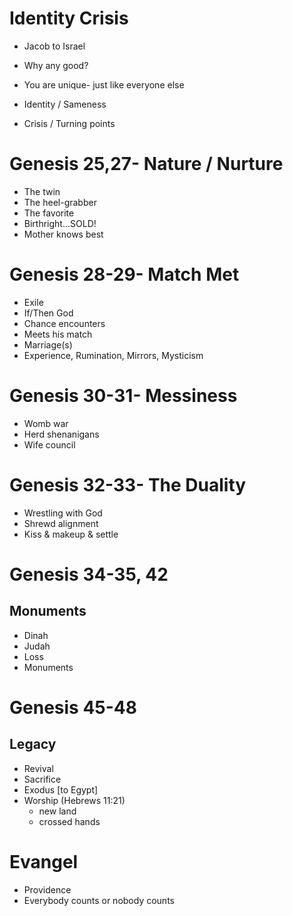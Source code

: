 # Identity Crisis

* Jacob to Israel
* Why any good?
* You are unique- just like everyone else

* Identity / Sameness
* Crisis / Turning points


# Genesis 25,27- Nature / Nurture

* The twin
* The heel-grabber
* The favorite
* Birthright...SOLD!
* Mother knows best


# Genesis 28-29- Match Met

* Exile
* If/Then God
* Chance encounters
* Meets his match
* Marriage(s)
* Experience, Rumination, Mirrors, Mysticism


# Genesis 30-31- Messiness

* Womb war
* Herd shenanigans
* Wife council


# Genesis 32-33- The Duality

* Wrestling with God
* Shrewd alignment
* Kiss & makeup & settle


# Genesis 34-35, 42
## Monuments

* Dinah
* Judah
* Loss
* Monuments


# Genesis 45-48
## Legacy

* Revival
* Sacrifice
* Exodus [to Egypt]
* Worship (Hebrews 11:21)
  * new land
  * crossed hands


# Evangel

* Providence
* Everybody counts or nobody counts
